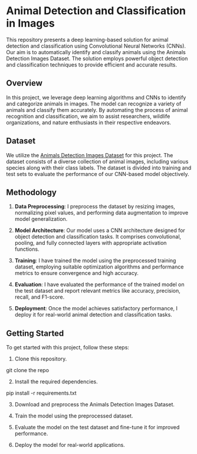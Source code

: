 # Animal Detection and Classification in Images

This repository presents a deep learning-based solution for animal detection and classification using Convolutional Neural Networks (CNNs). Our aim is to automatically identify and classify animals using the Animals Detection Images Dataset. The solution employs powerful object detection and classification techniques to provide efficient and accurate results.

## Overview

In this project, we leverage deep learning algorithms and CNNs to identify and categorize animals in images. The model can recognize a variety of animals and classify them accurately. By automating the process of animal recognition and classification, we aim to assist researchers, wildlife organizations, and nature enthusiasts in their respective endeavors.

## Dataset

We utilize the [Animals Detection Images Dataset](https://www.kaggle.com/datasets/antoreepjana/animals-detection-images-dataset) for this project. The dataset consists of a diverse collection of animal images, including various species along with their class labels. The dataset is divided into training and test sets to evaluate the performance of our CNN-based model objectively.

## Methodology

1. **Data Preprocessing**: I preprocess the dataset by resizing images, normalizing pixel values, and performing data augmentation to improve model generalization.

2. **Model Architecture**: Our model uses a CNN architecture designed for object detection and classification tasks. It comprises convolutional, pooling, and fully connected layers with appropriate activation functions.

3. **Training**: I have trained the model using the preprocessed training dataset, employing suitable optimization algorithms and performance metrics to ensure convergence and high accuracy.

4. **Evaluation**: I have evaluated the performance of the trained model on the test dataset and report relevant metrics like accuracy, precision, recall, and F1-score.

5. **Deployment**: Once the model achieves satisfactory performance, I deploy it for real-world animal detection and classification tasks.

## Getting Started

To get started with this project, follow these steps:

1. Clone this repository.

git clone the repo

2. Install the required dependencies.

pip install -r requirements.txt

3. Download and preprocess the Animals Detection Images Dataset.

4. Train the model using the preprocessed dataset.

5. Evaluate the model on the test dataset and fine-tune it for improved performance.

6. Deploy the model for real-world applications.
